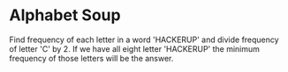 # Alphabet Soup #

Find frequency of each letter in a word 'HACKERUP' and divide frequency of letter 'C' by 2. If we have all eight letter 'HACKERUP' the minimum frequency of those letters will be the answer.
